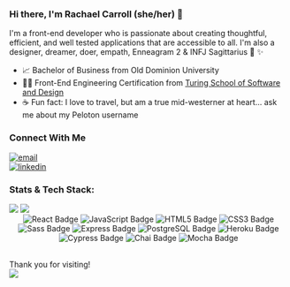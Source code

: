 ### Hi there, I'm Rachael Carroll (she/her) 👋

I'm a front-end developer who is passionate about creating thoughtful, efficient, and well tested applications that are accessible to all. I'm also a designer, dreamer, doer, empath, Enneagram 2 & INFJ Sagittarius 🌝 ✨ 
 
- 📈 Bachelor of Business from Old Dominion University
- 🧑‍💻 Front-End Engineering Certification from [Turing School of Software and Design](https://turing.edu/)
- ☕️ Fun fact: I love to travel, but am a true mid-westerner at heart... ask me about my Peloton username 

### Connect With Me
<section align="left">
  <a href="mailto:rachaelcarroll.m@gmail.com"><img alt="email" src="https://img.shields.io/badge/-Email-f2c236.svg?style=for-the-badge&colorB=0078D4" /></a>
  <br>
  <a href="https://www.linkedin.com/in/rachaelcarroll"><img alt="linkedin"  src="https://img.shields.io/badge/-LinkedIn-black.svg?style=for-the-badge&logo=linkedin&colorB=1C5D99"/></a> 
</section>

### Stats & Tech Stack:
 <img src="https://github-readme-stats.vercel.app/api?username=rachaelcarroll&hide=stars&show_icons=true&theme=cobalt">
 <img src="https://github-readme-stats.vercel.app/api/top-langs/?username=rachaelcarroll&layout=compact&theme=tokyonight">
<br>
 <div align="center">  
  <img src="https://img.shields.io/badge/React-61DAFB?logo=react&logoColor=000&style=flat-square" alt="React Badge">
  <img src="https://img.shields.io/badge/JavaScript-F7DF1E?logo=javascript&logoColor=000&style=flat-square" alt="JavaScript Badge">
  <img src="https://img.shields.io/badge/HTML5-E34F26?logo=html5&logoColor=fff&style=flat-square" alt="HTML5 Badge">
  <img src="https://img.shields.io/badge/CSS3-1572B6?logo=css3&logoColor=fff&style=flat-square" alt="CSS3 Badge">
  <img src="https://img.shields.io/badge/Sass-C69?logo=sass&logoColor=fff&style=flat-square" alt="Sass Badge"> 
  <img src="https://img.shields.io/badge/Express-000?logo=express&logoColor=fff&style=flat-square" alt="Express Badge">
  <img src="https://img.shields.io/badge/PostgreSQL-4169E1?logo=postgresql&logoColor=fff&style=flat-square" alt="PostgreSQL Badge"> 
  <img src="https://img.shields.io/badge/Heroku-430098?logo=heroku&logoColor=fff&style=flat-square" alt="Heroku Badge"> 
  <img src="https://img.shields.io/badge/Cypress-17202C?logo=cypress&logoColor=fff&style=flat-square" alt="Cypress Badge">  
  <img src="https://img.shields.io/badge/Chai-A30701?logo=chai&logoColor=fff&style=flat-square" alt="Chai Badge">
  <img src="https://img.shields.io/badge/Mocha-8D6748?logo=mocha&logoColor=fff&style=flat-square" alt="Mocha Badge"> 
 </div>  
<br>

Thank you for visiting! <br />![](https://visitor-badge.glitch.me/badge?page_id=rachaelcarroll.rachaelcarroll&style=flat-square&color=0088cc)

